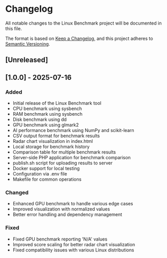 # Changelog

All notable changes to the Linux Benchmark project will be documented in this file.

The format is based on [Keep a Changelog](https://keepachangelog.com/en/1.0.0/),
and this project adheres to [Semantic Versioning](https://semver.org/spec/v2.0.0.html).

## [Unreleased]

## [1.0.0] - 2025-07-16

### Added
- Initial release of the Linux Benchmark tool
- CPU benchmark using sysbench
- RAM benchmark using sysbench
- Disk benchmark using dd
- GPU benchmark using glmark2
- AI performance benchmark using NumPy and scikit-learn
- CSV output format for benchmark results
- Radar chart visualization in index.html
- Local storage for benchmark history
- Comparison table for multiple benchmark results
- Server-side PHP application for benchmark comparison
- publish.sh script for uploading results to server
- Docker support for local testing
- Configuration via .env file
- Makefile for common operations

### Changed
- Enhanced GPU benchmark to handle various edge cases
- Improved visualization with normalized values
- Better error handling and dependency management

### Fixed
- Fixed GPU benchmark reporting 'N/A' values
- Improved score scaling for better radar chart visualization
- Fixed compatibility issues with various Linux distributions
